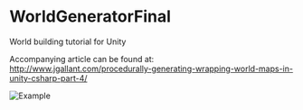 # WorldGeneratorFinal

World building tutorial for Unity

Accompanying article can be found at:
http://www.jgallant.com/procedurally-generating-wrapping-world-maps-in-unity-csharp-part-4/


![Example](http://www.jgallant.com/wp-content/uploads/2019/05/worldgen1.png "Example")

